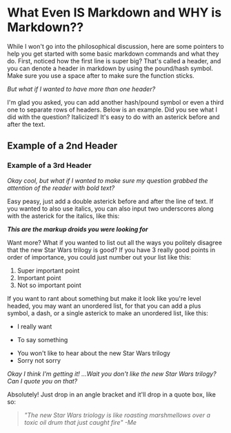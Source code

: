 # What Even IS Markdown and WHY is Markdown??

While I won't go into the philosophical discussion, here are some pointers to help you get started with some basic markdown commands and what they do. First, noticed how the first line is super big? That's called a header, and you can denote a header in markdown by using the pound/hash symbol. Make sure you use a space after to make sure the function sticks.

*But what if I wanted to have more than one header?*

I'm glad you asked, you can add another hash/pound symbol or even a third one to separate rows of headers. Below is an example. Did you see what I did with the question? Italicized! It's easy to do with an asterick before and after the text.

## Example of a 2nd Header

### Example of a 3rd Header

*Okay cool, but what if I wanted to make sure my question grabbed the attention of the reader with bold text?*

Easy peasy, just add a double asterick before and after the line of text. If you wanted to also use italics, you can also input two underscores along with the asterick for the italics, like this:

__*This are the markup droids you were looking for*__

Want more? What if you wanted to list out all the ways you politely disagree that the new Star Wars trilogy is good? If you have 3 really good points in order of importance, you could just number out your list like this:

1. Super important point
2. Important point
3. Not so important point

If you want to rant about something but make it look like you're level headed, you may want an unordered list, for that you can add a plus symbol, a dash, or a single asterick to make an unordered list, like this:

+ I really want
* To say something
- You won't like to hear about the new Star Wars trilogy
- Sorry not sorry

*Okay I think I'm getting it! ...Wait you don't like the new Star Wars trilogy? Can I quote you on that?*

Absolutely! Just drop in an angle bracket and it'll drop in a quote box, like so:

> *"The new Star Wars triology is like roasting marshmellows over a toxic oil drum that just caught fire" -Me*
